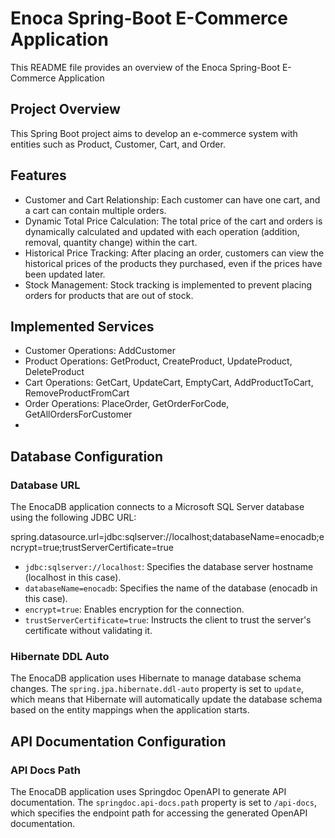 # Enoca Spring-Boot E-Commerce Application 

This README file provides an overview of the Enoca Spring-Boot E-Commerce Application

## Project Overview ##

This Spring Boot project aims to develop an e-commerce system with entities such as Product, Customer, Cart, and Order.

## Features ##

- Customer and Cart Relationship: Each customer can have one cart, and a cart can contain multiple orders.
- Dynamic Total Price Calculation: The total price of the cart and orders is dynamically calculated and updated with each operation (addition, removal, quantity change) within the cart.
- Historical Price Tracking: After placing an order, customers can view the historical prices of the products they purchased, even if the prices have been updated later.
- Stock Management: Stock tracking is implemented to prevent placing orders for products that are out of stock.

## Implemented Services ##

- Customer Operations: AddCustomer
- Product Operations: GetProduct, CreateProduct, UpdateProduct, DeleteProduct
- Cart Operations: GetCart, UpdateCart, EmptyCart, AddProductToCart, RemoveProductFromCart
- Order Operations: PlaceOrder, GetOrderForCode, GetAllOrdersForCustomer
- 
## Database Configuration

### Database URL
The EnocaDB application connects to a Microsoft SQL Server database using the following JDBC URL:

spring.datasource.url=jdbc:sqlserver://localhost;databaseName=enocadb;encrypt=true;trustServerCertificate=true

- `jdbc:sqlserver://localhost`: Specifies the database server hostname (localhost in this case).
- `databaseName=enocadb`: Specifies the name of the database (enocadb in this case).
- `encrypt=true`: Enables encryption for the connection.
- `trustServerCertificate=true`: Instructs the client to trust the server's certificate without validating it.

### Hibernate DDL Auto
The EnocaDB application uses Hibernate to manage database schema changes. The `spring.jpa.hibernate.ddl-auto` property is set to `update`, which means that Hibernate will automatically update the database schema based on the entity mappings when the application starts.

## API Documentation Configuration

### API Docs Path
The EnocaDB application uses Springdoc OpenAPI to generate API documentation. The `springdoc.api-docs.path` property is set to `/api-docs`, which specifies the endpoint path for accessing the generated OpenAPI documentation.

